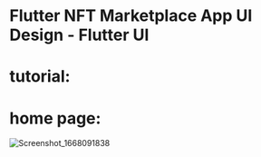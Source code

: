 # Flutter NFT Marketplace App UI Design - Flutter UI

# tutorial: 

# home page:

![Screenshot_1668091838](https://user-images.githubusercontent.com/102475069/203722548-2db05c6d-3ba9-4249-b025-e3b99e6ac6d9.png)

